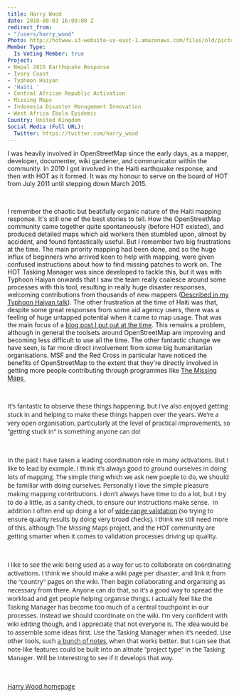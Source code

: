 ```yaml
---
title: Harry Wood
date: 2010-08-03 16:09:00 Z
redirect_from:
- "/users/harry_wood"
Photo: http://hotwww.s3-website-us-east-1.amazonaws.com/files/old/pictures/picture-11-1411586463.jpg
Member Type:
  Is Voting Member: true
Project:
- Nepal 2015 Earthquake Response
- Ivory Coast
- Typhoon Haiyan
- 'Haiti '
- Central African Republic Activation
- Missing Maps
- Indonesia Disaster Management Innovation
- West Africa Ebola Epidemic
Country: United Kingdom
Social Media (Full URL):
  Twitter: https://twitter.com/harry_wood
---
```


<p>I was heavily involved in OpenStreetMap since the early days, as a mapper, developer, documenter, wiki gardener, and communicator within the community. In 2010 I got involved in the Haiti earthquake response, and then with HOT as it formed. It was my honour to serve on the board of HOT from July 2011 until stepping down March 2015.</p><p>&nbsp;</p><p>I remember the chaotic but beatifully organic nature of the Haiti mapping response. It's still one of the best stories to tell. How the OpenStreetMap community came together quite spontaneously (before HOT existed), and produced detailed maps which aid workers then stumbled upon, almost by accident, and found fantastically useful. But I remember two big frustrations at the time. The main priority mapping had been done, and so the huge influx of beginners who arrived keen to help with mapping, were given confused instructions about how to find missing patches to work on. The HOT Tasking Manager was since developed to tackle this, but it was with Typhoon Haiyan onwards that I saw the team really coalesce around some processes with this tool, resulting in really huge disaster responses, welcoming contributions from thousands of new mappers (<a href="https://harrywood.co.uk/blog/2014/01/14/typhoon-openstreetmap-odi/#slide17">Described in my Typhoon Haiyan talk</a>). The other frustration at the time of Haiti was that, despite some great responses from some aid agency users, there was a feeling of huge untapped potential when it came to map usage. That was the main focus of a <a href="https://harrywood.co.uk/blog/2010/01/21/haiti-earthquake-on-openstreetmap/">blog post I put out at the time</a>. This remains a problem, although in general the toolsets around OpenStreetMap are improving and becoming less difficult to use all the time. The other fantastic change we have seen, is far more direct involvement from some big humanitarian organisations. MSF and the Red Cross in particular have noticed the benefits of OpenStreetMap to the extent that they're directly involved in getting more people contributing through programmes like <a href="http://www.missingmaps.org">The Missing Maps&nbsp;</a></p><p>&nbsp;</p><p><span style="font-family: 'Open Sans', Arial, sans-serif; font-size: 14px; font-style: normal; font-variant-caps: normal;">It's fantastic to observe these things happening, but I've also enjoyed getting stuck in and helping to make these things happen over the years. We're a very open organisation, particularly at the level of practical improvements, so "getting stuck in" is something anyone can do!</span></p><p>&nbsp;</p><p><span style="font-family: 'Open Sans', Arial, sans-serif; font-size: 14px; font-style: normal; font-variant-caps: normal;">In the past I have taken a leading coordination role in many activations. But I like to lead by example. I think it's always good to ground ourselves in doing lots of mapping. The simple thing which we ask new poeple to do, we should be familiar with doing ourselves. P</span><span style="font-family: 'Open Sans', Arial, sans-serif; font-size: 14px; font-style: normal; font-variant-caps: normal;">ersonally I love the simple pleasure making mapping contributions.&nbsp;</span><span style="font-family: 'Open Sans', Arial, sans-serif; font-size: 14px; font-style: normal; font-variant-caps: normal;">I don't always have time to do a lot, but I try to do a little, as a sanity check, to ensure our instructions make sense. &nbsp;In addition I often end up doing a lot of</span><span style="font-family: 'Open Sans', Arial, sans-serif; font-size: 14px; font-style: normal; font-variant-caps: normal;">&nbsp;</span><a style="font-family: 'Open Sans', Arial, sans-serif; font-size: 14px; font-style: normal; font-variant-caps: normal;" title="wiki" href="https://wiki.openstreetmap.org/wiki/OSM_Tasking_Manager/Validating_data#Stage_2:_Town_or_city_scale">wide-range validation</a><span style="font-family: 'Open Sans', Arial, sans-serif; font-size: 14px; font-style: normal; font-variant-caps: normal;">&nbsp;(so trying to ensure quality results by doing very broad checks). I think we still need more of this, although&nbsp;</span><span style="font-family: 'Open Sans', Arial, sans-serif; font-size: 14px; font-style: normal; font-variant-caps: normal;">The Missing Maps project, and the HOT community are getting smarter when it comes to validation processes driving up quality.</span></p><p>&nbsp;</p><p><span style="font-family: 'Open Sans', Arial, sans-serif; font-size: 14px; font-style: normal; font-variant-caps: normal;">I like to see the wiki being used as a way for us to collaborate on coordinating activations. I think we should make a wiki page per disaster, and link it from the "country" pages on the wiki. Then begin collaborating and organising as necessary from there. Anyone can do that, so it's a good way to spread the workload and get people helping organise things. </span><span style="font-family: 'Open Sans', Arial, sans-serif; font-size: 14px; font-style: normal; font-variant-caps: normal;">I actually feel like the Tasking Manager has become too much of a central touchpoint in our processes. Instead we should coordinate on the wiki.&nbsp;</span><span style="font-family: 'Open Sans', Arial, sans-serif; font-size: 14px; font-style: normal; font-variant-caps: normal;">I'm very confident with wiki editing though, and I appreciate that not everyone is. The idea would be to assemble some ideas first. U</span><span style="font-family: 'Open Sans', Arial, sans-serif; font-size: 14px; font-style: normal; font-variant-caps: normal;">se the Tasking Manager when it's needed. Use other tools, such </span><a style="font-family: 'Open Sans', Arial, sans-serif; font-size: 14px; font-style: normal; font-variant-caps: normal;" href="https://wiki.openstreetmap.org/wiki/2013_North_India_floods#River_mapping">a bunch of notes</a><span style="font-family: 'Open Sans', Arial, sans-serif; font-size: 14px; font-style: normal; font-variant-caps: normal;">, when that works better. But I can see that note-like features could be built into an altnate "project type" in the Tasking Manager. Will be interesting to see if it develops that way.</span></p><p>&nbsp;</p><p><a href="http://harrywood.co.uk"><span style="font-family: 'Open Sans', Arial, sans-serif; font-size: 14px; font-style: normal; font-variant-caps: normal;">Harry Wood homepage</span></a></p><p>&nbsp;</p>
